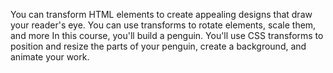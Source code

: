 You can transform HTML elements to create appealing designs that draw your reader's eye. You can use transforms to rotate elements, scale them, and more
In this course, you'll build a penguin. You'll use CSS transforms to position and resize the parts of your penguin, create a background, and animate your work.
